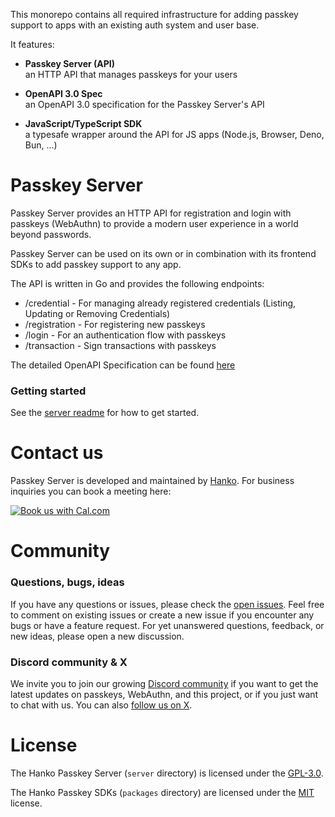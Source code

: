 This monorepo contains all required infrastructure for adding passkey support to apps with an existing auth system and user base.

It features:

-   **Passkey Server (API)**  
    an HTTP API that manages passkeys for your users

-   **OpenAPI 3.0 Spec**  
    an OpenAPI 3.0 specification for the Passkey Server's API

-   **JavaScript/TypeScript SDK**  
    a typesafe wrapper around the API for JS apps (Node.js, Browser, Deno, Bun, ...)

# Passkey Server

Passkey Server provides an HTTP API for registration and login with passkeys (WebAuthn) to provide a modern
user experience in a world beyond passwords.

Passkey Server can be used on its own or in combination with its frontend SDKs to add passkey support to any app.

The API is written in Go and provides the following endpoints:

-   /credential - For managing already registered credentials (Listing, Updating or Removing Credentials)
-   /registration - For registering new passkeys
-   /login - For an authentication flow with passkeys
-   /transaction - Sign transactions with passkeys

The detailed OpenAPI Specification can be found [here](/spec/passkey-server.yaml)

### Getting started

See the [server readme](/server/README.md) for how to get started.

# Contact us

Passkey Server is developed and maintained by [Hanko](https://www.hanko.io). For business inquiries you can book a meeting here:

<a target="_blank" href="https://cal.com/team/hanko/demo"><img alt="Book us with Cal.com"  src="https://cal.com/book-with-cal-light.svg" /></a>

# Community

### Questions, bugs, ideas

If you have any questions or issues, please check the [open issues](https://github.com/teamhanko/passkeys/issues). Feel free to comment on existing issues or create a new issue if you encounter any bugs or have a feature request. For yet unanswered questions, feedback, or new ideas, please open a new discussion.

### Discord community & X

We invite you to join our growing [Discord community](https://www.hanko.io/community) if you want to get the latest updates on passkeys, WebAuthn, and this project, or if you just want to chat with us. You can also [follow us on X](https://x.com/hanko_io).

# License

The Hanko Passkey Server (`server` directory) is licensed under the [GPL-3.0](LICENSE).

The Hanko Passkey SDKs (`packages` directory) are licensed under the [MIT](LICENSE) license.
